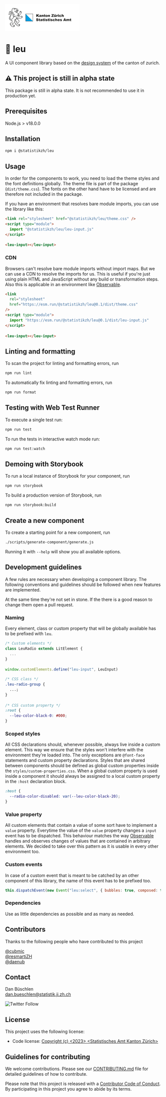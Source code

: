 ![](stat_zh.png)

# 🦁 leu

A UI component library based on the [design system](https://www.zh.ch/de/webangebote-entwickeln-und-gestalten.html) of the canton of zurich.

## ⚠️ This project is still in alpha state

This package is still in alpha state. It is not recommended to use it in production yet.

## Prerequisites

Node.js > v18.0.0

## Installation

```bash
npm i @statistikzh/leu
```

## Usage

In order for the components to work, you need to load the theme styles and the font definitions globally.
The theme file is part of the package (`dist/theme.css`).
The fonts on the other hand have to be licensed and are therefore not included in the package.

If you have an environment that resolves bare module imports, you can use the library like this:

```html
<link rel="stylesheet" href="@statistikzh/leu/theme.css" />
<script type="module">
  import "@statistikzh/leu/leu-input.js"
</script>

<leu-input></leu-input>
```

### CDN

Browsers can't resolve bare module imports without import maps. But we can use a CDN to resolve the imports for us.
This is useful if you're just using plain HTML and JavaScript without any build or transformation steps.
Also this is applicable in an environment like [Observable](https://observablehq.com).

```html
<link
  rel="stylesheet"
  href="https://esm.run/@statistikzh/leu@0.1/dist/theme.css"
/>
<script type="module">
  import "https://esm.run/@statistikzh/leu@0.1/dist/leu-input.js"
</script>

<leu-input></leu-input>
```

## Linting and formatting

To scan the project for linting and formatting errors, run

```bash
npm run lint
```

To automatically fix linting and formatting errors, run

```bash
npm run format
```

## Testing with Web Test Runner

To execute a single test run:

```bash
npm run test
```

To run the tests in interactive watch mode run:

```bash
npm run test:watch
```

## Demoing with Storybook

To run a local instance of Storybook for your component, run

```bash
npm run storybook
```

To build a production version of Storybook, run

```bash
npm run storybook:build
```

## Create a new component

To create a starting point for a new component, run

```bash
./scripts/generate-component/generate.js
```

Running it with `--help` will show you all available options.

## Development guidelines

A few rules are necessary when developing a component library. The following conventions and guidelines should be followed when new features are implemented.

At the same time they're not set in stone. If the there is a good reason to change them open a pull request.

### Naming

Every element, class or custom property that will be globally available has to be prefixed with `leu`.

```js
/* Custom elements */
class LeuRadio extends LitElement {
  ...
}

window.customElements.define("leu-input", LeuInput)
```

```css
/* CSS class */
.leu-radio-group {
  ...;
}

/* CSS custom property */
:root {
  --leu-color-black-0: #000;
}
```

### Scoped styles

All CSS declarations should, whenever possible, always live inside a custom element. This way we ensure that the styles won't interfere with the environment they're loaded into.
The only exceptions are `@font-face` statements and custom property declarations.
Styles that are shared between components should be defined as global custom properties inside the `styles/custom-properties.css`.
When a global custom property is used inside a component it should always be assigned to a local custom property in the `:host` declaration block.

```css
:host {
  --radio-color-disabled: var(--leu-color-black-20);
}
```

### Value property

All custom elements that contain a value of some sort have to implement a `value` property.
Everytime the value of the `value` property changes a `input` event has to be dispatched.
This behaviour matches the way [Observable](https://observablehq.com) handles and observes changes of values that are contained in arbitrary elements. We decided to take over this pattern as it is usable in every other environment too.

### Custom events

In case of a custom event that is meant to be catched by an other component of this library, the name of this event has to be prefixed too.

```js
this.dispatchEvent(new Event("leu:select", { bubbles: true, composed: true }))
```

### Dependencies

Use as little dependencies as possible and as many as needed.

## Contributors

Thanks to the following people who have contributed to this project

[@cubmic](https://github.com/cubmic) <br>
[@resmartiZH](https://github.com/resmartiZH) <br>
[@daenub](https://github.com/daenub) <br>

## Contact

Dan Büschlen <br>
dan.bueschlen@statistik.ji.zh.ch <br>

![Twitter Follow](https://img.shields.io/twitter/follow/statistik_zh?style=social)

## License

This project uses the following license: <br>

- Code license: [Copyright (c) <2023> <Statistisches Amt Kanton Zürich>](LICENSE)

## Guidelines for contributing

We welcome contributions. Please see our [CONTRIBUTING.md](CONTRIBUTING.md) file for detailed guidelines of how to contribute.

Please note that this project is released with a [Contributor Code of Conduct](CODE_OF_CONDUCT.md). By participating in this project you agree to abide by its terms.
